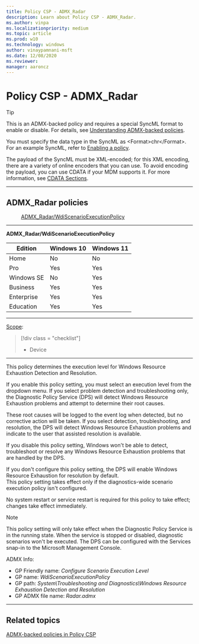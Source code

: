 ```yaml
---
title: Policy CSP - ADMX_Radar
description: Learn about Policy CSP - ADMX_Radar.
ms.author: vinpa
ms.localizationpriority: medium
ms.topic: article
ms.prod: w10
ms.technology: windows
author: vinaypamnani-msft
ms.date: 12/08/2020
ms.reviewer: 
manager: aaroncz
---
```


# Policy CSP - ADMX_Radar

> [!TIP]
> This is an ADMX-backed policy and requires a special SyncML format to enable or disable. For details, see [Understanding ADMX-backed policies](./understanding-admx-backed-policies.md).
> 
> You must specify the data type in the SyncML as &lt;Format&gt;chr&lt;/Format&gt;. For an example SyncML, refer to [Enabling a policy](./understanding-admx-backed-policies.md#enabling-a-policy).
> 
> The payload of the SyncML must be XML-encoded; for this XML encoding, there are a variety of online encoders that you can use. To avoid encoding the payload, you can use CDATA if your MDM supports it. For more information, see [CDATA Sections](http://www.w3.org/TR/REC-xml/#sec-cdata-sect).

<hr/>

<!--Policies-->
## ADMX_Radar policies  

<dl>
  <dd>
    <a href="#admx-radar-wdiscenarioexecutionpolicy">ADMX_Radar/WdiScenarioExecutionPolicy</a>
  </dd>
</dl>


<hr/>

<!--Policy-->
<a href="" id="admx-radar-wdiscenarioexecutionpolicy"></a>**ADMX_Radar/WdiScenarioExecutionPolicy**  

<!--SupportedSKUs-->

|Edition|Windows 10|Windows 11|
|--- |--- |--- |
|Home|No|No|
|Pro|Yes|Yes|
|Windows SE|No|Yes|
|Business|Yes|Yes|
|Enterprise|Yes|Yes|
|Education|Yes|Yes|

<!--/SupportedSKUs-->
<hr/>

<!--Scope-->
[Scope](./policy-configuration-service-provider.md#policy-scope):

> [!div class = "checklist"]
> * Device

<hr/>

<!--/Scope-->
<!--Description-->
This policy determines the execution level for Windows Resource Exhaustion Detection and Resolution.  

If you enable this policy setting, you must select an execution level from the dropdown menu. If you select problem detection and troubleshooting only, the Diagnostic Policy Service (DPS) will detect Windows Resource Exhaustion problems and attempt to determine their root causes.

These root causes will be logged to the event log when detected, but no corrective action will be taken. If you select detection, troubleshooting, and resolution, the DPS will detect Windows Resource Exhaustion problems and indicate to the user that assisted resolution is available.  

If you disable this policy setting, Windows won't be able to detect, troubleshoot or resolve any Windows Resource Exhaustion problems that are handled by the DPS.

If you don't configure this policy setting, the DPS will enable Windows Resource Exhaustion for resolution by default.  
This policy setting takes effect only if the diagnostics-wide scenario execution policy isn't configured.  

No system restart or service restart is required for this policy to take effect; changes take effect immediately.

>[!Note]
> This policy setting will only take effect when the Diagnostic Policy Service is in the running state. When the service is stopped or disabled, diagnostic scenarios won't be executed. The DPS can be configured with the Services snap-in to the Microsoft Management Console.

<!--/Description-->

<!--ADMXBacked-->
ADMX Info:  
-   GP Friendly name: *Configure Scenario Execution Level*
-   GP name: *WdiScenarioExecutionPolicy*
-   GP path: *System\Troubleshooting and Diagnostics\Windows Resource Exhaustion Detection and Resolution*
-   GP ADMX file name: *Radar.admx*

<hr/>

<!--/ADMXBacked-->
<!--/Policy-->

<!--/Policies-->

## Related topics

[ADMX-backed policies in Policy CSP](./policies-in-policy-csp-admx-backed.md)